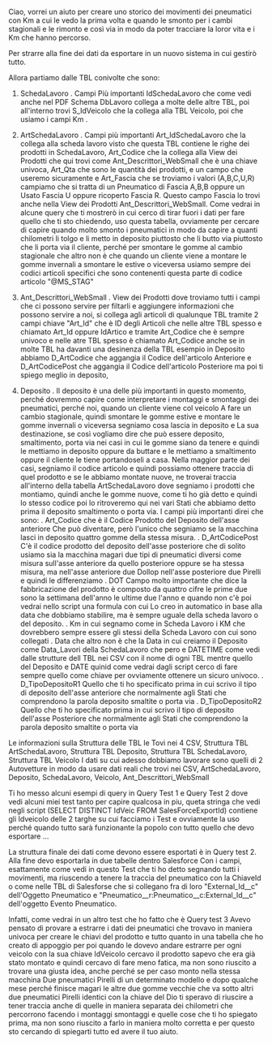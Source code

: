 Ciao, vorrei un aiuto per creare uno storico dei movimenti dei pneumatici con Km a cui le vedo la prima volta e quando le smonto per i cambi stagionali e le rimonto e così via in modo da poter tracciare la loror vita e i Km che hanno percorso.

Per strarre alla fine dei dati da esportare in un nuovo sistema in cui gestirò tutto.

Allora partiamo dalle TBL conivolte che sono:

1.  SchedaLavoro
    . Campi Più importanti IdSchedaLavoro che come vedi anche nel PDF Schema DbLavoro collega a molte delle altre TBL, poi all'interno trovi S_IdVeicolo che la collega alla TBL Veicolo, poi che usiamo i campi Km .

2.  ArtSchedaLavoro
    . Campi più importanti Art_IdSchedaLavoro che la collega alla scheda lavoro visto che questa TBL contiene le righe dei prodotti in SchedaLavoro, Art_Codice che la collega alla View dei Prodotti che qui trovi come Ant_Descrittori_WebSmall che è una chiave univoca, Art_Qta che sono le quantità dei prodotti, e un campo che useremo sicuramente e Art_Fascia che se troviamo i valori (A,B,C,U,R) campiamo che si tratta di un Pneumatico di Fascia A,B,B oppure un Usato Fascia U oppure ricoperto Fascia R. Questo campo Fascia lo trovi anche nella View dei Prodotti Ant_Descrittori_WebSmall.
    Come vedrai in alcune query che ti mostrerò in cui cerco di tirar fuori i dati per fare quello che ti sto chiedendo, uso questa tabella, ovviamente per cercare di capire quando molto smonto i pneumatici in modo da capire a quanti chilometri li tolgo e li metto in deposito piuttosto che li butto via piuttosto che li porta via il cliente, perché per smontare le gomme al cambio stagionale che altro non è che quando un cliente viene a montare le gomme invernali a smontare le estive o viceversa usiamo sempre dei codici articoli specifici che sono contenenti questa parte di codice articolo "@MS_STAG"

3.  Ant_Descrittori_WebSmall
    . View dei Prodotti dove troviamo tutti i campi che ci possono servire per filtarli e aggiungere informazioni che possono servire a noi, si collega agli articoli di qualunque TBL tramite 2 campi chiave "Art_Id" che è ID degli Articoli che nelle altre TBL spesso e chiamato Art_Id oppure IdArtico e tramite Art_Codice che è sempre univoco e nelle atre TBL spesso è chiamato Art_Codice anche se in molte TBL ha davanti una desinenza della TBL esempio in Deposito abbiamo D_ArtCodice che aggangia il Codice dell'articolo Anteriore e D_ArtCodicePost che aggangia il Codice dell'articolo Posteriore ma poi ti spiego meglio in deposito,

4.  Deposito
    . Il deposito è una delle più importanti in questo momento, perché dovremmo capire come interpretare i montaggi e smontaggi dei pneumatici, perché noi, quando un cliente viene col veicolo A fare un cambio stagionale, quindi smontare le gomme estive e montare le gomme invernali o viceversa segniamo cosa lascia in deposito e La sua destinazione, se così vogliamo dire che può essere deposito, smaltimento, porta via nei casi in cui le gomme siano da tenere e quindi le mettiamo in deposito oppure da buttare e le mettiamo a smaltimento oppure il cliente le tiene portandoseli a casa. Nella maggior parte dei casi, segniamo il codice articolo e quindi possiamo ottenere traccia di quel prodotto e se le abbiamo montate nuove, ne troverai traccia all'interno della tabella ArtSchedaLavoro dove segniamo i prodotti che montiamo, quindi anche le gomme nuove, come ti ho già detto e quindi lo stesso codice poi lo ritroveremo qui nei vari Stati che abbiamo detto prima il deposito smaltimento o porta via.
    I campi più importanti direi che sono:
        . Art_Codice che è il Codice Prodotto del Deposito dell'asse anteriore Che può diventare, però l'unico che segniamo se la macchina lasci in deposito quattro gomme della stessa misura.
        . D_ArtCodicePost C'è il codice prodotto del deposito dell'asse posteriore che di solito usiamo sia la macchina magari due tipi di pneumatici diversi come misura sull'asse anteriore da quello posteriore oppure se ha stessa misura, ma nell'asse anteriore due Dollop nell'asse posteriore due Pirelli e quindi le differenziamo
        . DOT Campo molto importante che dice la fabbricazione del prodotto è composto da quattro cifre le prime due sono la settimana dell'anno le ultime due l'anno e quando non c'è poi vedrai nello script una formula con cui Lo creo in automatico in base alla data che dobbiamo stabilire, ma è sempre uguale della scheda lavoro o del deposito.
        . Km in cui segnamo come in Scheda Lavoro i KM che dovrebbero sempre essere gli stessi della Scheda Lavoro con cui sono collegati
        . Data che altro non è che la Data in cui creiamo il Deposito come Data_Lavori della SchedaLavoro che pero e DATETIME come vedi dalle strutture dell TBL nei CSV con il nome di ogni TBL mentre quello del Deposito e DATE quinid come vedrai dagli script cerco di fare sempre quello come chiave per ovviamente ottenere un sicuro univoco.
        . D_TipoDepositoR1 Quello che ti ho specificato prima in cui scrivo il tipo di deposito dell'asse anteriore che normalmente agli Stati che comprendono la parola deposito smaltite o porta via
        . D_TipoDepositoR2 Quello che ti ho specificato prima in cui scrivo il tipo di deposito dell'asse Posteriore che normalmente agli Stati che comprendono la parola deposito smaltite o porta via


Le informazioni sulla Struttura delle TBL le Tovi nei 4 CSV, Struttura TBL ArtSchedaLavoro, Struttura TBL Deposito, Struttura TBL SchedaLavoro, Struttura TBL Veicolo
I dati su cui adesso dobbiamo lavorare sono quelli di 2 Autovetture in modo da usare dati reali che trovi nei CSV, ArtSchedaLavoro, Deposito, SchedaLavoro, Veicolo, Ant_Descrittori_WebSmall

Ti ho messo alcuni esempi di query in Query Test 1 e Query Test 2 dove vedi alcuni miei test tanto per capire qualcosa in piu, queta stringa che vedi negli script (SELECT DISTINCT IdVeic FROM SalesForceExportId) contiene gli Idveicolo delle 2 targhe su cui facciamo i Test e ovviamente la uso perché quando tutto sarà funzionante la popolo con tutto quello che devo esportare ...

La struttura finale dei dati come devono essere esportati è in Query test 2. Alla fine devo esportarla in due tabelle dentro Salesforce Con i campi, esattamente come vedi in questo Test che ti ho detto segnando tutti i movimenti, ma riuscendo a tenere la traccia del pneumatico con la ChiaveId o come nelle TBL di Salesforse che si collegano fra di loro "External_Id__c" dell'Oggetto Pneumatico e "Pneumatico__r:Pneumatico__c:External_Id__c" dell'oggetto Evento Pneumatico.

Infatti, come vedrai in un altro test che ho fatto che è Query test 3 Avevo pensato di provare a estrarre i dati dei pneumatici che trovavo in maniera univoca per creare le chiavi del prodotto e tutto quanto in una tabella che ho creato di appoggio per poi quando le dovevo andare estrarre per ogni veicolo con la sua chiave IdVeicolo cercavo il prodotto sapevo che era già stato montato e quindi cercavo di fare meno fatica, ma non sono riuscito a trovare una giusta idea, anche perché se per caso monto nella stessa macchina Due pneumatici Pirelli di un determinato modello e dopo qualche mese perché finisce magari le altre due gomme vecchie che va sotto altri due pneumatici Pirelli identici con la chiave del Dio ti speravo di riuscire a tener traccia anche di quelle in maniera separata dei chilometri che percorrono facendo i montaggi smontaggi e quelle cose che ti ho spiegato prima, ma non sono riuscito a farlo in maniera molto corretta e per questo sto cercando di spiegarti tutto ed avere il tuo aiuto.